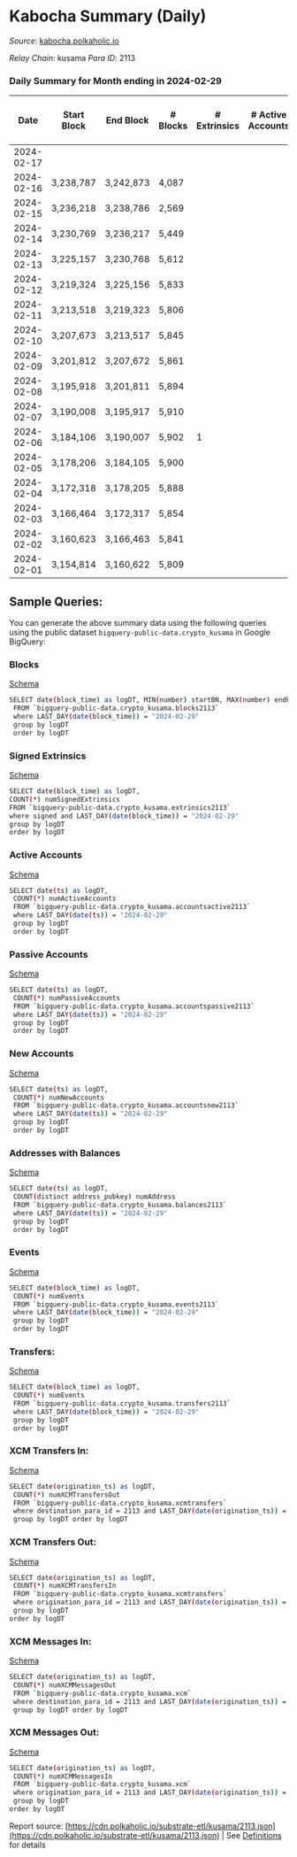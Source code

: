 # Kabocha Summary (Daily)

_Source_: [kabocha.polkaholic.io](https://kabocha.polkaholic.io)

*Relay Chain*: kusama
*Para ID*: 2113



### Daily Summary for Month ending in 2024-02-29


| Date    | Start Block | End Block | # Blocks | # Extrinsics | # Active Accounts | # Passive Accounts | # New Accounts | # Addresses | # Events  | # Transfers ($USD) | # XCM Transfers In ($USD) | # XCM Transfers Out ($USD) | # XCM In | # XCM Out | Issues |
|---------|-------------|-----------|----------|--------------|-------------------|--------------------|----------------|-------------|-----------|--------------------|---------------------------|----------------------------|----------|-----------|--------|
| 2024-02-17 |  |  |  |  |  |  |  |  |  |   |   |   |  |  |  |
| 2024-02-16 | 3,238,787 | 3,242,873 | 4,087 |  |  |  |  | 13,222 | 8,191 |   |   |   |  |  |  |
| 2024-02-15 | 3,236,218 | 3,238,786 | 2,569 |  |  |  |  | 13,222 | 5,146 |   |   |   |  |  |  |
| 2024-02-14 | 3,230,769 | 3,236,217 | 5,449 |  |  |  |  | 13,222 | 10,916 |   |   |   |  |  |  |
| 2024-02-13 | 3,225,157 | 3,230,768 | 5,612 |  |  |  |  | 13,222 | 11,243 |   |   |   |  |  |  |
| 2024-02-12 | 3,219,324 | 3,225,156 | 5,833 |  |  |  |  | 13,222 | 11,685 |   |   |   |  |  |  |
| 2024-02-11 | 3,213,518 | 3,219,323 | 5,806 |  |  |  |  | 13,222 | 11,632 |   |   |   |  |  |  |
| 2024-02-10 | 3,207,673 | 3,213,517 | 5,845 |  |  |  |  | 13,222 | 11,709 |   |   |   |  |  |  |
| 2024-02-09 | 3,201,812 | 3,207,672 | 5,861 |  |  |  |  | 13,222 | 11,742 |   |   |   |  |  |  |
| 2024-02-08 | 3,195,918 | 3,201,811 | 5,894 |  |  |  |  | 13,222 | 11,810 |   |   |   |  |  |  |
| 2024-02-07 | 3,190,008 | 3,195,917 | 5,910 |  |  |  |  | 13,222 | 11,840 |   |   |   |  |  |  |
| 2024-02-06 | 3,184,106 | 3,190,007 | 5,902 | 1 |  |  |  | 13,222 | 11,830 | 1  |   |   |  |  |  |
| 2024-02-05 | 3,178,206 | 3,184,105 | 5,900 |  |  |  |  | 13,221 | 11,819 |   |   |   |  |  |  |
| 2024-02-04 | 3,172,318 | 3,178,205 | 5,888 |  |  |  |  | 13,221 | 11,796 |   |   |   |  |  |  |
| 2024-02-03 | 3,166,464 | 3,172,317 | 5,854 |  |  |  |  | 13,221 | 11,728 |   |   |   |  |  |  |
| 2024-02-02 | 3,160,623 | 3,166,463 | 5,841 |  |  |  |  | 13,221 | 11,701 |   |   |   |  |  |  |
| 2024-02-01 | 3,154,814 | 3,160,622 | 5,809 |  |  |  |  | 13,221 | 11,637 |   |   |   |  |  |  |

## Sample Queries:
You can generate the above summary data using the following queries using the public dataset `bigquery-public-data.crypto_kusama` in Google BigQuery:


### Blocks 

[Schema](https://github.com/colorfulnotion/substrate-etl/blob/main/schema/blocks.json)

```bash
SELECT date(block_time) as logDT, MIN(number) startBN, MAX(number) endBN, COUNT(*) numBlocks 
 FROM `bigquery-public-data.crypto_kusama.blocks2113`  
 where LAST_DAY(date(block_time)) = "2024-02-29" 
 group by logDT 
 order by logDT
```

### Signed Extrinsics 

[Schema](https://github.com/colorfulnotion/substrate-etl/blob/main/schema/extrinsics.json)

```bash
SELECT date(block_time) as logDT, 
COUNT(*) numSignedExtrinsics 
FROM `bigquery-public-data.crypto_kusama.extrinsics2113`  
where signed and LAST_DAY(date(block_time)) = "2024-02-29" 
group by logDT 
order by logDT
```

### Active Accounts 

[Schema](https://github.com/colorfulnotion/substrate-etl/blob/main/schema/accountsactive.json)

```bash
SELECT date(ts) as logDT, 
 COUNT(*) numActiveAccounts 
 FROM `bigquery-public-data.crypto_kusama.accountsactive2113` 
 where LAST_DAY(date(ts)) = "2024-02-29" 
 group by logDT 
 order by logDT
```

### Passive Accounts 

[Schema](https://github.com/colorfulnotion/substrate-etl/blob/main/schema/accountspassive.json)

```bash
SELECT date(ts) as logDT, 
 COUNT(*) numPassiveAccounts 
 FROM `bigquery-public-data.crypto_kusama.accountspassive2113` 
 where LAST_DAY(date(ts)) = "2024-02-29" 
 group by logDT 
 order by logDT
```

### New Accounts 

[Schema](https://github.com/colorfulnotion/substrate-etl/blob/main/schema/accountsnew.json)

```bash
SELECT date(ts) as logDT, 
 COUNT(*) numNewAccounts 
 FROM `bigquery-public-data.crypto_kusama.accountsnew2113` 
 where LAST_DAY(date(ts)) = "2024-02-29" 
 group by logDT
 order by logDT
```

### Addresses with Balances 

[Schema](https://github.com/colorfulnotion/substrate-etl/blob/main/schema/balances.json)

```bash
SELECT date(ts) as logDT,
 COUNT(distinct address_pubkey) numAddress 
 FROM `bigquery-public-data.crypto_kusama.balances2113` 
 where LAST_DAY(date(ts)) = "2024-02-29" 
 group by logDT 
 order by logDT
```

### Events 

[Schema](https://github.com/colorfulnotion/substrate-etl/blob/main/schema/events.json)

```bash
SELECT date(block_time) as logDT, 
 COUNT(*) numEvents 
 FROM `bigquery-public-data.crypto_kusama.events2113` 
 where LAST_DAY(date(block_time)) = "2024-02-29" 
 group by logDT 
 order by logDT
```

### Transfers:

[Schema](https://github.com/colorfulnotion/substrate-etl/blob/main/schema/transfers.json)

```bash
SELECT date(block_time) as logDT, 
 COUNT(*) numEvents 
 FROM `bigquery-public-data.crypto_kusama.transfers2113` 
 where LAST_DAY(date(block_time)) = "2024-02-29" 
 group by logDT 
 order by logDT
```

### XCM Transfers In: 

[Schema](https://github.com/colorfulnotion/substrate-etl/blob/main/schema/xcmtransfers.json)

```bash
SELECT date(origination_ts) as logDT, 
 COUNT(*) numXCMTransfersOut 
 FROM `bigquery-public-data.crypto_kusama.xcmtransfers` 
 where destination_para_id = 2113 and LAST_DAY(date(origination_ts)) = "2024-02-29" 
 group by logDT order by logDT
```

### XCM Transfers Out: 

[Schema](https://github.com/colorfulnotion/substrate-etl/blob/main/schema/xcmtransfers.json)

```bash
SELECT date(origination_ts) as logDT, 
 COUNT(*) numXCMTransfersIn 
 FROM `bigquery-public-data.crypto_kusama.xcmtransfers` 
 where origination_para_id = 2113 and LAST_DAY(date(origination_ts)) = "2024-02-29" 
 group by logDT 
order by logDT
```

### XCM Messages In: 

[Schema](https://github.com/colorfulnotion/substrate-etl/blob/main/schema/xcm.json)

```bash
SELECT date(origination_ts) as logDT, 
 COUNT(*) numXCMMessagesOut 
 FROM `bigquery-public-data.crypto_kusama.xcm` 
 where destination_para_id = 2113 and LAST_DAY(date(origination_ts)) = "2024-02-29" 
 group by logDT order by logDT
```

### XCM Messages Out: 

[Schema](https://github.com/colorfulnotion/substrate-etl/blob/main/schema/xcm.json)

```bash
SELECT date(origination_ts) as logDT, 
 COUNT(*) numXCMMessagesIn 
 FROM `bigquery-public-data.crypto_kusama.xcm` 
 where origination_para_id = 2113 and LAST_DAY(date(origination_ts)) = "2024-02-29" 
 group by logDT 
order by logDT
```


Report source: [https://cdn.polkaholic.io/substrate-etl/kusama/2113.json](https://cdn.polkaholic.io/substrate-etl/kusama/2113.json) | See [Definitions](/DEFINITIONS.md) for details

